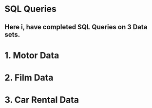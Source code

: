 # SQL Queries

## Here i, have completed SQL Queries on 3 Data sets.
# 1. Motor Data
# 2. Film Data
# 3. Car Rental Data
